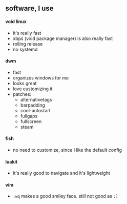 ## software, I use

#### void linux
- it's really fast
- xbps (void package manager) is also really fast
- rolling release
- no systemd

#### dwm
- fast
- organizes windows for me
- looks great
- love customizing it
- patches:
	- alternativetags
	- barpadding
	- cool-autostart
	- fullgaps
	- fullscreen
	- steam

#### fish
- no need to customize, since I like the default config

#### luakit
- it's really good to navigate and it's lightweight

#### vim
- `:wq` makes a good smiley face. still not good as `:]`

